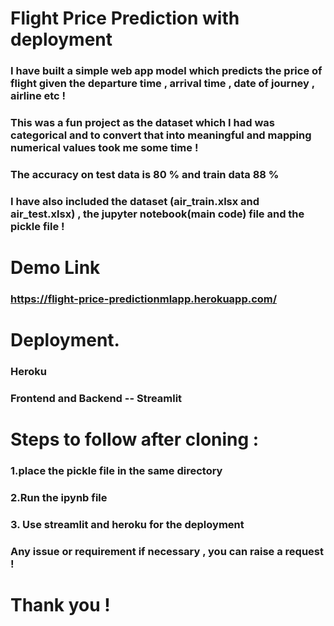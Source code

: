 # Flight Price Prediction with deployment

### I have built a simple web app model which predicts the price of flight given the departure time , arrival time , date of journey , airline etc !

### This was a fun project as the dataset which I had was categorical and to convert that into meaningful and mapping numerical values took me some time !
### The accuracy on test data is 80 % and train data 88 %
### I have also included the dataset (air_train.xlsx and air_test.xlsx) , the jupyter notebook(main code) file and the pickle file !

# Demo Link
### https://flight-price-predictionmlapp.herokuapp.com/

# Deployment.
### Heroku
### Frontend and Backend -- Streamlit

# Steps to follow after cloning :

### 1.place the pickle file in the same directory
### 2.Run the ipynb file
### 3. Use streamlit and heroku for the deployment

### Any issue or requirement if necessary , you can raise a request !

# Thank you !
